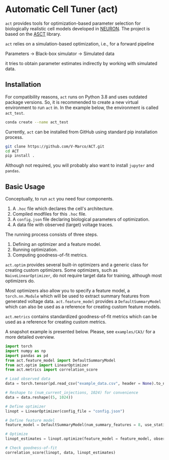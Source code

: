 # Automatic Cell Tuner (act)

`act` provides tools for optimization-based parameter selection for biologically realistic cell models developed in [NEURON](https://neuron.yale.edu/neuron/). The project is based on the [ASCT](https://github.com/pbcanfield/ASCT) library.

`act` relies on a simulation-based optimization, i.e., for a forward pipeline

Parameters -> Black-box simulator -> Simulated data

it tries to obtain parameter estimates indirectly by working with simulated data.

## Installation

For compatibility reasons, `act` runs on Python 3.8 and uses outdated package versions. So, it is recommended to create a new virtual environment to run `act` in. In the example below, the environment is called `act_test`.

```bash
conda create --name act_test
```

Currently, `act` can be installed from GitHub using standard pip installation process.

```bash
git clone https://github.com/V-Marco/ACT.git
cd ACT
pip install .
```

Although not required, you will probably also want to install `jupyter` and `pandas`.

## Basic Usage

Conceptually, to run `act` you need four components.

1. A `.hoc` file which declares the cell's architecture.
2. Compiled modfiles for this `.hoc` file.
3. A `config.json` file declaring biological parameters of optimization.
4. A data file with observed (target) voltage traces.

The running process consists of three steps.
1. Defining an optimizer and a feature model.
2. Running optimization.
3. Computing goodness-of-fit metrics.

`act.optim` provides several built-in optimizers and a generic class for creating custom optimizers. Some optimizers, such as `NaiveLinearOptimizer`, do not require target data for training, although most optimizers do.

Most optimizers also allow you to specify a feature model, a `torch.nn.Module` which will be used to extract summary features from generated voltage data. `act.feature_model` provides a `DefaultSummaryModel` which can also be used as a reference for creating custom feature models.

`act.metrics` contains standardized goodness-of-fit metrics which can be used as a reference for creating custom metrics. 

A snapshot example is presented below. Please, see `examples/CA3/` for a more detailed overview.

```python
import torch
import numpy as np
import pandas as pd
from act.feature_model import DefaultSummaryModel
from act.optim import LinearOptimizer
from act.metrics import correlation_score

# Load observed data
data = torch.tensor(pd.read_csv("example_data.csv", header = None).to_numpy()).float()

# Reshape to (num_current_injections, 1024) for convenience
data = data.reshape((5, 1024))

# Define optimizer
linopt = LinearOptimizer(config_file = "config.json")

# Define feature model
feature_model = DefaultSummaryModel(num_summary_features = 8, use_statistics = True)

# Optimize
linopt_estimates = linopt.optimize(feature_model = feature_model, observed_data = data, num_summary_features = 11, num_epochs = 100, num_prediction_rounds = 50)

# Check goodness-of-fit
correlation_score(linopt, data, linopt_estimates)
```
